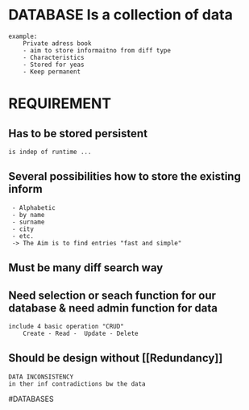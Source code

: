 # DATABASE Is a collection of data
	example:
		Private adress book
		- aim to store informaitno from diff type
		- Characteristics
		- Stored for yeas
		- Keep permanent

# REQUIREMENT
## Has to be stored persistent
	is indep of runtime ...


## Several possibilities how to store the existing inform
	 - Alphabetic
	 - by name
	 - surname
	 - city
	 - etc.
	 -> The Aim is to find entries "fast and simple"


## Must be many diff search way 
## Need selection or seach function for our database & need admin function for data
	include 4 basic operation "CRUD"
		Create - Read -  Update - Delete
## Should be design without [[Redundancy]]
	
	DATA INCONSISTENCY
	in ther inf contradictions bw the data

#DATABASES
